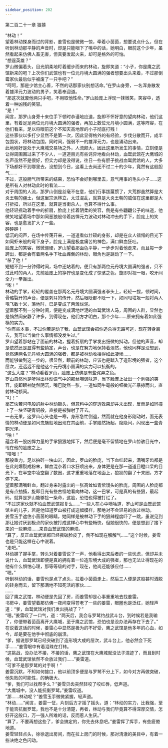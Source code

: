 ```yaml
---
sidebar_position: 202
---
```

 第二百二十一章 狠揍


“林动！”  
望着林动搽身而过的背影，姜雪也是微微一惊，牵着小茵茵，想要说点什么，但在听到林动那平静的声音时，却是只能咽下了嘴中的话，她明白，眼前这个少年，虽然看起来仿佛人畜无害，但真要发起火来，却可是格外的可怕。  
“想逞英雄？”  
罗山微偏着头，目光阴柔地盯着缓步而来的林动，旋即笑道：“小子，你是鹰之武馆新来的吧？上次你们武馆也有一位元丹境大圆满的强者想要出头来着，不过那倒霉家伙最后似乎被废了一只手吧？”  
“呵呵，那是少馆主心善，不然的话那家伙别想活命。”在罗山身旁，一名浑身散发着雄浑元力波动的男子，笑着奉迎道。  
“那这次就废他两只手吧，不用取他性命。”罗山脸庞上浮现一抹微笑，笑容中，透着一种凶残的笑容。  
“是！”  
闻言，那罗山身旁十来位手下顿时恭谨地应道，旋即不怀好意的望向林动，他们这里，有着足足两位元丹境大圆满的强者，再加上数位元丹境小圆满，这等阵容，在他们看来，足以将眼前这个不知天高地厚的小子彻底打残！  
这些家伙以多打少显然不是第一次，因此显得格外的有经验，步伐分散而开，成半包围状，将林动包围，同时间，强弱不一的雄浑元力，也是涌动出来。  
此地刚好是处于大鹰城交易场之外，人流颇大，因此这里所发生的事情，立刻便是让得周围围过来了不少人，一道道目光有些诧异地看向林动，血鹫武馆在大鹰城的名声虽然不是很好，但实力却是没得说，往日一些有胆子挑战血鹫武馆的人，大多下场都好不到哪里去，没想到今日，这看上去尚还不过二十的少年，竟然有这般胆气……  
不过，这般胆气所带来的结果，恐怕不会好到哪里去，意气用事的毛头小子……这是所有人对林动此时的看法……  
对于周围的人流，那罗山倒是丝毫不在意，他们行事跋扈惯了，大荒郡虽然算是大炎王朝的疆土，但这里宗派林立，太过混乱，就算是大炎王朝的威信在这里都是大打折扣，所以在这里，就算是当街杀人，也算不得什么事。  
他轻轻摇动着手中的折扇，脸庞上挂着阴柔的笑容，倒是有些翩翩公子的味道，他微笑地望着场中那如同恶狼般带着凶悍元力波动对林动冲去的手下，脸庞上的笑容，也是愈发扩大了一些。  
砰砰砰！  
低沉的闷声，在场中传荡开来，一道道看似壮硕的身影，却是在众人错愕的目光下如同虾米般的弯下身子，脸庞上满是极度痛苦的神色，满口鲜血狂吐。  
脸庞上的笑容，微微僵硬，罗山望着那面色平静，一步步对着他走来，而且每一步跨出，都是会有着两名手下吐血瘫倒的林动，眼角也是跳动了一下。  
“杀了他！”  
短短不到一分钟得时间，场中还站着的，便只有那两位元丹境大圆满的强者，只不过此时的两人，先前脸庞上的狰狞也是变化成了惊骇之色，旋即对视一眼，咬牙间全力一拳轰出。  
“嘭！”  
林动的手掌，轻轻的覆盖在那两名元丹境大圆满强者拳头上，轻轻一捏，顿时间，骨骼裂开的声音，便是刺耳的传开，然后眼眨都不眨一下，如同甩垃圾一般将两人甩飞数十米，落地时，已是变成了两滩烂泥。  
望着那不到一分钟时间，便是变成满地烂泥的血鹫武馆人马，周围的人群，显然也是悄然间安静了许多，到得现在，他们方才明白，那个少年……原来拥有着如此强横的实力。  
“你有些本事，不过你若是动了我，血鹫武馆会把你追杀得无路可逃，现在转身离去，我可以当做什么事情都没发生过。”  
罗山望着那站在了面前的林动，握着折扇的手掌发出细微的抖动，但他的声音，却是依然还是显得有些镇定，声音，也是在努力地保持着淡然，他也同样是没想到，竟然连两名元丹境大圆满的强者，都是被林动收拾得如此凄惨……  
而能够做到这一步的，很显然，眼前的林动，应该也是踏入了造形境的强者，这个层次，还远远不是他这个元丹境小圆满的实力可以抗衡的。  
“这么大度？”林动看着罗山，脸庞上仿佛是有些诧异之色。  
罗山自然也是听得出林动语气中的那丝嘲讽味道，当下脸庞上扯出一个勉强的笑容，旋即眼神陡然阴沉，嘴巴陡然一张，一道如同牛毫般的细微光芒暴掠而出，直射林动额间。  
“叮！”  
毫芒快若闪电般的射中林动额头，但意料中的穿透效果却并未出现，反而是如同撞上了一块坚硬青铜般，直接是被弹射了开去。  
一击无果，这罗山心头也是一寒，身形急忙倒退，然而就在他身形刚动时，面无表情的林动便是如同鬼魅般地出现在其面前，手掌陡然扬起，隐隐间，闪现出一些青铜光泽。  
“啪！”  
蕴含着一股凶悍力量的手掌狠狠地挥下，然后便是毫不留情地在罗山惊骇目光中，甩在他的脸庞之上。  
“噗嗤！”  
那般重力，足以拍碎一块山岩，因此，罗山的脸庞，当下血红起来，满嘴牙齿都是在此刻爆裂成粉末，鲜血混杂着口水狂喷出来，身体更是在那一道道目瞪口呆的目光下，在半空中凌空翻了数圈，这才重重地落在地面上，狼狈的翻了十来圈，方才停下来。  
望着那满嘴鲜血，翻过身来时露出的一张高耸如青紫馒头的脸庞，周围的人脸庞都是有点抽搐，旋即目光有些古怪地看向林动，这一巴掌，可是真的有些狠，最起码，就算是罗山能够捡一条命，这脸，恐怕也得被打烂了。  
“不过这家伙就不怕血鹫武馆报复么……”一些人在心中嘀咕道，罗山可是血鹫武馆馆主的儿子，若是他知道罗山被打成这幅模样，那绝对不会轻易的放过林动。  
姜雪玉手遮住小茵茵的眼睛，她同样是被林动下手的狠辣程度吓了一跳，虽说见到那让她讨厌到极点的家伙被打成这样心中有些畅快，但她很快的，便是想到了接下来的一些麻烦……来自血鹫武馆的麻烦。  
“算了，反正血鹫武馆都已经撕破脸皮了，倒不如现在解解气……”这个时候，姜雪也是只能这样在心中说着。  
“走吧。”  
林动握了握手掌，转头对着姜雪说了一声，他看得出来后者的一些忧虑，但却并未说什么，血鹫武馆即便是真的拥有着一位造形境大成的强者，那也无法让得现在的他有什么惧怕心理，那等等级的对手，现在，他尚还能够应付……  
“嗯。”  
听到林动的话，姜雪也是点了点头，拉着小茵茵走上，然后三人便是这般甚时洒脱的转身而去，留下那满地不知死活的家伙……  
……  
回了鹰之武馆，林动便是先回了房，而姜雪却是心事重重地去找姜雷。  
书房中，姜雪望着那仿佛一夜间变得苍老了一些的姜雷，眼圈也是泛红，她轻声道：“爹，血鹫武馆对我们发出挑战了？”  
“嗯。”姜雷叹了一口气，道：“两天后，我会与罗鹫约战武斗台，到时候若是我输了，你便带着茵茵离开大鹰城，至于鹰之武馆，恐怕也是没办法再存在下去了。”  
在说着这话的时候，姜雷心中显然是极为的不好受，鹰之武馆是他多年的心血，如今，却是要在他手中彻底的崩溃。  
“爹，据说那罗鹫已经突破到了造形境大成的层次，武斗台上，他必然会下死手……”姜雪眼中有着泪珠在打转。  
“这挑战，没办法不接，不接的话，鹰之武馆在大鹰城就没法子混迹了，而且到时候，血鹫武馆依然不会放过我们……”姜雷道。  
“可爹不是那罗鹫的对手啊！”  
姜雷沉默，不知如何接口，他以前顶多便是与罗鹫不分上下，如今对方再做突破，他失败的可能性，的确极大。  
“爹，我们可以找帮手么？”姜雪贝齿突然轻咬了咬红唇，低声道。  
“大鹰城中，没人能抗衡罗鹫。”姜雷叹道。  
“那……林动呢？”姜雪玉手微微紧握，轻声道。  
“林动……”闻言，姜雷一怔，片刻后方才摇了摇头，道：“林动的实力，比我强，至于能否抗衡罗鹫，我也不是十分清楚，再者，林动与我们毕竟算不得深厚交情，怎好开这般口，万一强人所难的话，反而惹人生厌。”  
“算了，不要再想这些了，爹会搞定的，你先去休息吧。”姜雷挥了挥手，有些疲倦地道。  
姜雪轻轻点头，徐徐退出房间，而在拉上房门的时候，那对清澈的美目中，有着一些决绝之色闪动。  
  
  
